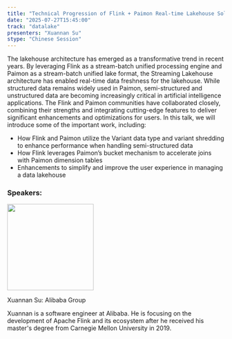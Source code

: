 ```yaml
---
title: "Technical Progression of Flink + Paimon Real-time Lakehouse Solutions"
date: "2025-07-27T15:45:00"
track: "datalake"
presenters: "Xuannan Su"
stype: "Chinese Session"
---
```


The lakehouse architecture has emerged as a transformative trend in recent years. By leveraging Flink as a stream-batch unified processing engine and Paimon as a stream-batch unified lake format, the Streaming Lakehouse architecture has enabled real-time data freshness for the lakehouse. While structured data remains widely used in Paimon, semi-structured and unstructured data are becoming increasingly critical in artificial intelligence applications. The Flink and Paimon communities have collaborated closely, combining their strengths and integrating cutting-edge features to deliver significant enhancements and optimizations for users. 
In this talk, we will introduce some of the important work, including:
* How Flink and Paimon utilize the Variant data type and variant shredding to enhance performance when handling semi-structured data
* How Flink leverages Paimon’s bucket mechanism to accelerate joins with Paimon dimension tables
* Enhancements to simplify and improve the user experience in managing a data lakehouse


### Speakers:


<img src="https://sessionize.com/image/6797-400o400o1-dbccedf4-ca5c-4ac7-9407-da8d909f00a6.jpg" width="200" /><br/>

Xuannan Su: Alibaba Group

Xuannan is a software engineer at Alibaba. He is focusing on the development of Apache Flink and its ecosystem after he received his master's degree from Carnegie Mellon University in 2019.